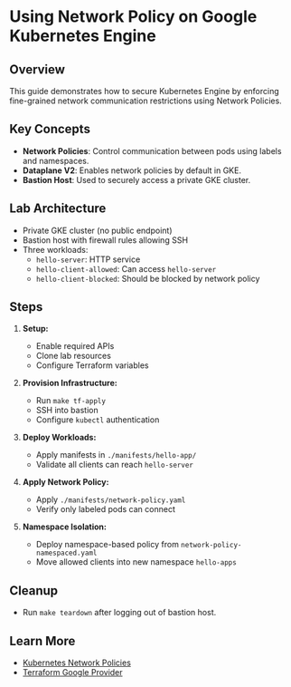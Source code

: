 # Using Network Policy on Google Kubernetes Engine

## Overview
This guide demonstrates how to secure Kubernetes Engine by enforcing fine-grained network communication restrictions using Network Policies.

## Key Concepts
- **Network Policies**: Control communication between pods using labels and namespaces.
- **Dataplane V2**: Enables network policies by default in GKE.
- **Bastion Host**: Used to securely access a private GKE cluster.

## Lab Architecture
- Private GKE cluster (no public endpoint)
- Bastion host with firewall rules allowing SSH
- Three workloads:
  - `hello-server`: HTTP service
  - `hello-client-allowed`: Can access `hello-server`
  - `hello-client-blocked`: Should be blocked by network policy

## Steps
1. **Setup:**
   - Enable required APIs
   - Clone lab resources
   - Configure Terraform variables

2. **Provision Infrastructure:**
   - Run `make tf-apply`
   - SSH into bastion
   - Configure `kubectl` authentication

3. **Deploy Workloads:**
   - Apply manifests in `./manifests/hello-app/`
   - Validate all clients can reach `hello-server`

4. **Apply Network Policy:**
   - Apply `./manifests/network-policy.yaml`
   - Verify only labeled pods can connect

5. **Namespace Isolation:**
   - Deploy namespace-based policy from `network-policy-namespaced.yaml`
   - Move allowed clients into new namespace `hello-apps`

## Cleanup
- Run `make teardown` after logging out of bastion host.

## Learn More
- [Kubernetes Network Policies](https://kubernetes.io/docs/concepts/services-networking/network-policies/)
- [Terraform Google Provider](https://registry.terraform.io/providers/hashicorp/google/latest/docs)
